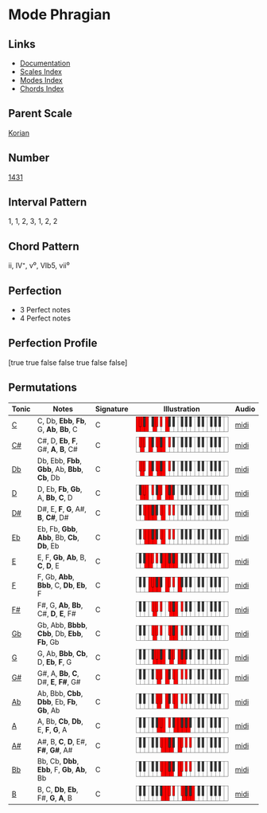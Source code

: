 # Mode Phragian

## Links

- [Documentation](README.md)
- [Scales Index](Scales.md)
- [Modes Index](Modes.md)
- [Chords Index](Chords.md)

## Parent Scale

[Korian](ScaleKorian.md)

## Number

[1431](https://ianring.com/musictheory/scales/1431)

## Interval Pattern

1, 1, 2, 3, 1, 2, 2

## Chord Pattern

ii, IV⁺, v⁰, VIb5, vii⁰

## Perfection

- 3 Perfect notes
- 4 Perfect notes

## Perfection Profile

[true true false false true false false]

## Permutations

| Tonic | Notes | Signature | Illustration | Audio |
|-------|-------|-----------|--------------|-------|
| [C](ModeCNaturalPhragian.md) | C, Db, **Ebb**, **Fb**, G, **Ab**, **Bb**, C | C | ![CNaturalPhragian](ModeCNaturalPhragian.png) | [midi](https://github.com/edipermadi/music/blob/main/docs/ModeCNaturalPhragian.mid?raw=true) |
| [C#](ModeCSharpPhragian.md) | C#, D, **Eb**, **F**, G#, **A**, **B**, C# | C | ![CSharpPhragian](ModeCSharpPhragian.png) | [midi](https://github.com/edipermadi/music/blob/main/docs/ModeCSharpPhragian.mid?raw=true) |
| [Db](ModeDFlatPhragian.md) | Db, Ebb, **Fbb**, **Gbb**, Ab, **Bbb**, **Cb**, Db | C | ![DFlatPhragian](ModeDFlatPhragian.png) | [midi](https://github.com/edipermadi/music/blob/main/docs/ModeDFlatPhragian.mid?raw=true) |
| [D](ModeDNaturalPhragian.md) | D, Eb, **Fb**, **Gb**, A, **Bb**, **C**, D | C | ![DNaturalPhragian](ModeDNaturalPhragian.png) | [midi](https://github.com/edipermadi/music/blob/main/docs/ModeDNaturalPhragian.mid?raw=true) |
| [D#](ModeDSharpPhragian.md) | D#, E, **F**, **G**, A#, **B**, **C#**, D# | C | ![DSharpPhragian](ModeDSharpPhragian.png) | [midi](https://github.com/edipermadi/music/blob/main/docs/ModeDSharpPhragian.mid?raw=true) |
| [Eb](ModeEFlatPhragian.md) | Eb, Fb, **Gbb**, **Abb**, Bb, **Cb**, **Db**, Eb | C | ![EFlatPhragian](ModeEFlatPhragian.png) | [midi](https://github.com/edipermadi/music/blob/main/docs/ModeEFlatPhragian.mid?raw=true) |
| [E](ModeENaturalPhragian.md) | E, F, **Gb**, **Ab**, B, **C**, **D**, E | C | ![ENaturalPhragian](ModeENaturalPhragian.png) | [midi](https://github.com/edipermadi/music/blob/main/docs/ModeENaturalPhragian.mid?raw=true) |
| [F](ModeFNaturalPhragian.md) | F, Gb, **Abb**, **Bbb**, C, **Db**, **Eb**, F | C | ![FNaturalPhragian](ModeFNaturalPhragian.png) | [midi](https://github.com/edipermadi/music/blob/main/docs/ModeFNaturalPhragian.mid?raw=true) |
| [F#](ModeFSharpPhragian.md) | F#, G, **Ab**, **Bb**, C#, **D**, **E**, F# | C | ![FSharpPhragian](ModeFSharpPhragian.png) | [midi](https://github.com/edipermadi/music/blob/main/docs/ModeFSharpPhragian.mid?raw=true) |
| [Gb](ModeGFlatPhragian.md) | Gb, Abb, **Bbbb**, **Cbb**, Db, **Ebb**, **Fb**, Gb | C | ![GFlatPhragian](ModeGFlatPhragian.png) | [midi](https://github.com/edipermadi/music/blob/main/docs/ModeGFlatPhragian.mid?raw=true) |
| [G](ModeGNaturalPhragian.md) | G, Ab, **Bbb**, **Cb**, D, **Eb**, **F**, G | C | ![GNaturalPhragian](ModeGNaturalPhragian.png) | [midi](https://github.com/edipermadi/music/blob/main/docs/ModeGNaturalPhragian.mid?raw=true) |
| [G#](ModeGSharpPhragian.md) | G#, A, **Bb**, **C**, D#, **E**, **F#**, G# | C | ![GSharpPhragian](ModeGSharpPhragian.png) | [midi](https://github.com/edipermadi/music/blob/main/docs/ModeGSharpPhragian.mid?raw=true) |
| [Ab](ModeAFlatPhragian.md) | Ab, Bbb, **Cbb**, **Dbb**, Eb, **Fb**, **Gb**, Ab | C | ![AFlatPhragian](ModeAFlatPhragian.png) | [midi](https://github.com/edipermadi/music/blob/main/docs/ModeAFlatPhragian.mid?raw=true) |
| [A](ModeANaturalPhragian.md) | A, Bb, **Cb**, **Db**, E, **F**, **G**, A | C | ![ANaturalPhragian](ModeANaturalPhragian.png) | [midi](https://github.com/edipermadi/music/blob/main/docs/ModeANaturalPhragian.mid?raw=true) |
| [A#](ModeASharpPhragian.md) | A#, B, **C**, **D**, E#, **F#**, **G#**, A# | C | ![ASharpPhragian](ModeASharpPhragian.png) | [midi](https://github.com/edipermadi/music/blob/main/docs/ModeASharpPhragian.mid?raw=true) |
| [Bb](ModeBFlatPhragian.md) | Bb, Cb, **Dbb**, **Ebb**, F, **Gb**, **Ab**, Bb | C | ![BFlatPhragian](ModeBFlatPhragian.png) | [midi](https://github.com/edipermadi/music/blob/main/docs/ModeBFlatPhragian.mid?raw=true) |
| [B](ModeBNaturalPhragian.md) | B, C, **Db**, **Eb**, F#, **G**, **A**, B | C | ![BNaturalPhragian](ModeBNaturalPhragian.png) | [midi](https://github.com/edipermadi/music/blob/main/docs/ModeBNaturalPhragian.mid?raw=true) |
